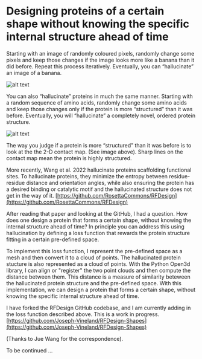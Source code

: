 # Designing proteins of a certain shape without knowing the specific internal structure ahead of time

Starting with an image of randomly coloured pixels, randomly change some pixels and keep those changes if the image looks more like a banana than it did before.  Repeat this process iteratively.  Eventually, you can “hallucinate” an image of a banana. 

![alt text](https://i.postimg.cc/MHMLHScC/hallucinate-Banana-Image.png)

You can also “hallucinate” proteins in much the same manner.  Starting with a random sequence of amino acids, randomly change some amino acids and keep those changes only if the protein is more “structured” than it was before.  Eventually, you will “hallucinate” a completely novel, ordered protein structure.  

![alt text](https://i.postimg.cc/pr9hYWG8/protein-Hallucination.png?raw=true)

The way you judge if a protein is more “structured” than it was before is to look at the the 2-D contact map.  (See image above).  Sharp lines on the contact map mean the protein is highly structured.  

More recently, Wang et al. 2022 hallucinate proteins scaffolding functional sites.  To hallucinate proteins, they minimize the entropy between residue-residue distance and orientation angles, while also ensuring the protein has a desired binding or catalytic motif and the hallucinated structure does not get in the way of it.  [https://github.com/RosettaCommons/RFDesign](https://github.com/RosettaCommons/RFDesign)

After reading that paper and looking at the GitHub, I had a question.  How does one design a protein that forms a certain shape, without knowing the internal structure ahead of time? In principle you can address this using hallucination by defining a loss function that rewards the protein structure fitting in a certain pre-defined space.  

To implement this loss function, I represent the pre-defined space as a mesh and then convert it to a cloud of points.  The hallucinated protein stucture is also represented as a cloud of points.  With the Python Open3d library, I can align or "register" the two point clouds and then compute the distance between them. This distance is a measure of similarity beteween the hallucinated protein structure and the pre-defined space. With this implementation, we can design a protein that forms a certain shape, without knowing the specific internal structure ahead of time.

I have forked the RFDesign GitHub codebase, and I am currently adding in the loss function described above.  This is a work in progress.
[https://github.com/Joseph-Vineland/RFDesign-Shapes](https://github.com/Joseph-Vineland/RFDesign-Shapes)

(Thanks to Jue Wang for the correspondence).

To be continued …


